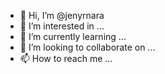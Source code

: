 - 👋 Hi, I’m @jenyrnara
- 👀 I’m interested in ...
- 🌱 I’m currently learning ...
- 💞️ I’m looking to collaborate on ...
- 📫 How to reach me ...

<!---
jenyrnara/jenyrnara is a ✨ special ✨ repository because its `README.md` (this file) appears on your GitHub profile.
You can click the Preview link to take a look at your changes.
--->
